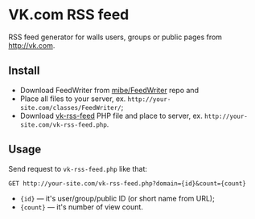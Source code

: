 # VK.com RSS feed

RSS feed generator for walls users, groups or public pages from http://vk.com.

## Install

* Download FeedWriter from [mibe/FeedWriter](https://github.com/mibe/FeedWriter) repo and 
* Place all files to your server, ex. ``http://your-site.com/classes/FeedWriter/``;
* Download [vk-rss-feed](https://github.com/enjoyiacm/vk-rss-feed/archive/master.zip) PHP file and place to server, ex. ``http://your-site.com/vk-rss-feed.php``.

## Usage

Send request to ``vk-rss-feed.php`` like that:

```code
GET http://your-site.com/vk-rss-feed.php?domain={id}&count={count}
```

* ``{id}`` — it's user/group/public ID (or short name from URL); 
* ``{count}`` — it's number of view count.

